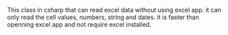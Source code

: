 This class in csharp that can read excel data without using excel app.
it can only read the cell values, numbers, string and dates.
it is faster than openning excel app and not require excel installed.
